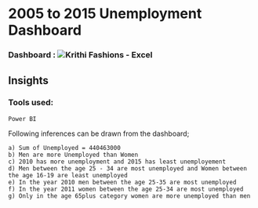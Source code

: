 # 2005 to 2015 Unemployment Dashboard

### Dashboard : ![Krithi Fashions - Excel](https://github.com/Rajaaram-M/Rajaa-s_Portfolio/assets/158242272/0f1140f8-9bdb-4776-b59a-60f5bfb29165) 
                


## Insights

### Tools used: 
    Power BI

Following inferences can be drawn from the dashboard;


    a) Sum of Unemployed = 440463000
    b) Men are more Unemployed than Women
    c) 2010 has more unemployment and 2015 has least unemployement
    d) Men between the age 25 - 34 are most unemployed and Women between the age 16-19 are least unemployed
    e) In the year 2010 men between the age 25-35 are most unemployed
    f) In the year 2011 women between the age 25-34 are most unemployed
    g) Only in the age 65plus category women are more unemployed than men
